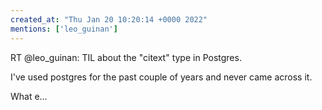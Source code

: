 ```yaml
---
created_at: "Thu Jan 20 10:20:14 +0000 2022"
mentions: ['leo_guinan']
---
```


RT @leo_guinan: TIL about the "citext" type in Postgres.

I've used postgres for the past couple of years and never came across it.

What e…